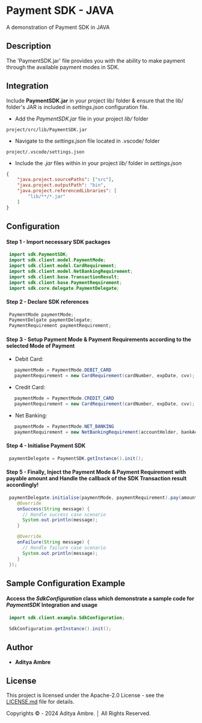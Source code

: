 # Payment SDK - JAVA

A demonstration of Payment SDK in JAVA

## Description

The 'PaymentSDK.jar' file provides you with the ability to make payment through the available payment modes in SDK.

## Integration

Include **PaymentSDK.jar** in your project lib/ folder & ensure that the lib/ folder's JAR is included in _settings.json_ configuration file.

- Add the *PaymentSDK.jar* file in your project _lib/_ folder
```
project/src/lib/PaymentSDK.jar
```

- Navigate to the _settings.json_ file located in .vscode/ folder
```
project/.vscode/settings.json
```

- Include the *.jar* files within in your project _lib/_ folder in _settings.json_
```json
{
    "java.project.sourcePaths": ["src"],
    "java.project.outputPath": "bin",
    "java.project.referencedLibraries": [
        "lib/**/*.jar"
    ]
}
```

## Configuration

#### Step 1 - Import necessary SDK packages
```java
 import sdk.PaymentSDK;
 import sdk.client.model.PaymentMode;
 import sdk.client.model.CardRequirement;
 import sdk.client.model.NetBankingRequirement;
 import sdk.client.base.TransactionResult;
 import sdk.client.base.PaymentRequirement;
 import sdk.core.delegate.PaymentDelegate;
```

#### Step 2 - Declare SDK references
```java
 PaymentMode paymentMode;
 PaymentDelgate paymentDelegate;
 PaymentRequirement paymentRequirement;
```

#### Step 3 - Setup Payment Mode & Payment Requirements according to the selected Mode of Payment
 - Debit Card:
 ```java
    paymentMode = PaymentMode.DEBIT_CARD
    paymentRequirement = new CardRequirement(cardNumber, expDate, cvv);
```
 - Credit Card:
 ```java
    paymentMode = PaymentMode.CREDIT_CARD
    paymentRequirement = new CardRequirement(cardNumber, expDate, cvv);
```
 - Net Banking:
 ```java
    paymentMode = PaymentMode.NET_BANKING
    paymentRequirement = new NetBankingRequirement(accountHolder, bankAccountNo, ifscCode);
```

#### Step 4 - Initialise Payment SDK
```java
 paymentDelegate = PaymentSDK.getInstance().init();
```

 #### Step 5 - Finally, Inject the Payment Mode & Payment Requirement with payable amount and Handle the callback of the SDK Transaction result accordingly!
```java
 paymentDelegate.initialise(paymentMode, paymentRequirement).pay(amount).onResult(new TransactionResult() {
    @Override
    onSuccess(String message) {
      // Handle success case scenario
      System.out.println(message);
    }

    @Override
    onFailure(String message) {
      // Handle failure case scenario
      System.out.println(message);
    }
 });
```

## Sample Configuration Example

#### Access the _**SdkConfiguration**_ class which demonstrate a sample code for _**PaymentSDK**_ Integration and usage
```java
 import sdk.client.example.SdkConfiguration;

 SdkConfiguration.getInstance().init();
```

## Author

- **Aditya Ambre**

## License

This project is licensed under the Apache-2.0 License - see the [LICENSE.md](LICENSE) file for details.

Copyrights © - 2024 Aditya Ambre. │ All Rights Reserved.